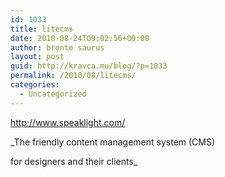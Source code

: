 ```yaml
---
id: 1033
title: litecms
date: 2010-08-24T09:02:56+00:00
author: bronto saurus
layout: post
guid: http://kravca.mu/blog/?p=1033
permalink: /2010/08/litecms/
categories:
  - Uncategorized
---
```

<http://www.speaklight.com/>
  
_The friendly content management system (CMS)
  
for designers and their clients_